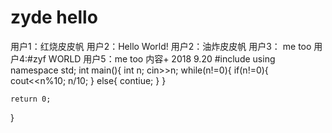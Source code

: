 # zyde hello
用户1：红烧皮皮帆
用户2：Hello World!
用户2：油炸皮皮帆
用户3： me too
用户4:#zyf WORLD
用户5：me too
内容+ 2018 9.20
#include <iostream>
using namespace std;
int main(){
    int n;
    cin>>n;
    while(n!=0){
        if(n!=0){
            cout<<n%10;
            n/10;
        }
        else{
            contiue;
        }
    }

    return 0;
}